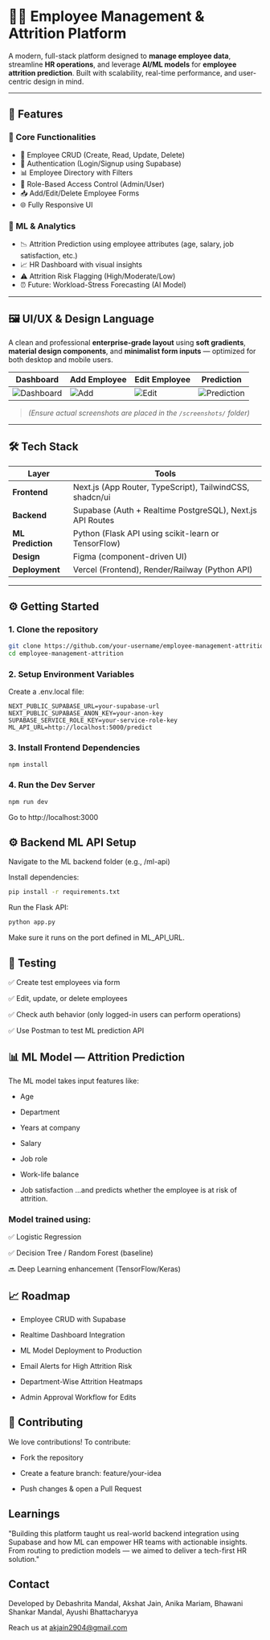 # 🧑‍💼 Employee Management & Attrition Platform

A modern, full-stack platform designed to **manage employee data**, streamline **HR operations**, and leverage **AI/ML models** for **employee attrition prediction**. Built with scalability, real-time performance, and user-centric design in mind.

---

## 🚀 Features

### 🧩 Core Functionalities
- 👥 Employee CRUD (Create, Read, Update, Delete)
- 🔐 Authentication (Login/Signup using Supabase)
- 📊 Employee Directory with Filters
- 📝 Role-Based Access Control (Admin/User)
- 📥 Add/Edit/Delete Employee Forms
- 🌐 Fully Responsive UI

### 🧠 ML & Analytics
- 📉 Attrition Prediction using employee attributes (age, salary, job satisfaction, etc.)
- 📈 HR Dashboard with visual insights
- ⚠️ Attrition Risk Flagging (High/Moderate/Low)
- ⏰ Future: Workload-Stress Forecasting (AI Model)

---

## 🖼️ UI/UX & Design Language

A clean and professional **enterprise-grade layout** using **soft gradients**, **material design components**, and **minimalist form inputs** — optimized for both desktop and mobile users.

| Dashboard | Add Employee | Edit Employee | Prediction |
|-----------|---------------|----------------|-------------|
| ![Dashboard](./screenshots/dashboard.png) | ![Add](./screenshots/add.png) | ![Edit](./screenshots/edit.png) | ![Prediction](./screenshots/predict.png) |

> *(Ensure actual screenshots are placed in the `/screenshots/` folder)*

---

## 🛠️ Tech Stack

| Layer | Tools |
|-------|-------|
| **Frontend** | Next.js (App Router, TypeScript), TailwindCSS, shadcn/ui |
| **Backend** | Supabase (Auth + Realtime PostgreSQL), Next.js API Routes |
| **ML Prediction** | Python (Flask API using scikit-learn or TensorFlow) |
| **Design** | Figma (component-driven UI) |
| **Deployment** | Vercel (Frontend), Render/Railway (Python API) |

---

## ⚙️ Getting Started

### 1. Clone the repository

```bash
git clone https://github.com/your-username/employee-management-attrition.git
cd employee-management-attrition
```
### 2. Setup Environment Variables
Create a .env.local file:

```env
NEXT_PUBLIC_SUPABASE_URL=your-supabase-url
NEXT_PUBLIC_SUPABASE_ANON_KEY=your-anon-key
SUPABASE_SERVICE_ROLE_KEY=your-service-role-key
ML_API_URL=http://localhost:5000/predict
```
### 3. Install Frontend Dependencies
```bash
npm install
```
### 4. Run the Dev Server
```bash
npm run dev
```
Go to http://localhost:3000

## ⚙️ Backend ML API Setup
Navigate to the ML backend folder (e.g., /ml-api)

Install dependencies:

```bash
pip install -r requirements.txt
```
Run the Flask API:

```bash
python app.py
```
Make sure it runs on the port defined in ML_API_URL.

## 🧪 Testing
✅ Create test employees via form

✅ Edit, update, or delete employees

✅ Check auth behavior (only logged-in users can perform operations)

✅ Use Postman to test ML prediction API

## 📊 ML Model — Attrition Prediction
The ML model takes input features like:

- Age

- Department

- Years at company

- Salary

- Job role

- Work-life balance

- Job satisfaction
...and predicts whether the employee is at risk of attrition.

### Model trained using:

✅ Logistic Regression

✅ Decision Tree / Random Forest (baseline)

🔜 Deep Learning enhancement (TensorFlow/Keras)

## 📈 Roadmap
 - Employee CRUD with Supabase

 - Realtime Dashboard Integration

 - ML Model Deployment to Production

 - Email Alerts for High Attrition Risk

 - Department-Wise Attrition Heatmaps

 - Admin Approval Workflow for Edits

## 🤝 Contributing
We love contributions! To contribute:

- Fork the repository

- Create a feature branch: feature/your-idea

- Push changes & open a Pull Request

## Learnings
"Building this platform taught us real-world backend integration using Supabase and how ML can empower HR teams with actionable insights. From routing to prediction models — we aimed to deliver a tech-first HR solution."

## Contact
Developed by Debashrita Mandal, Akshat Jain, Anika Mariam, Bhawani Shankar Mandal, Ayushi Bhattacharyya

Reach us at akjain2904@gmail.com














